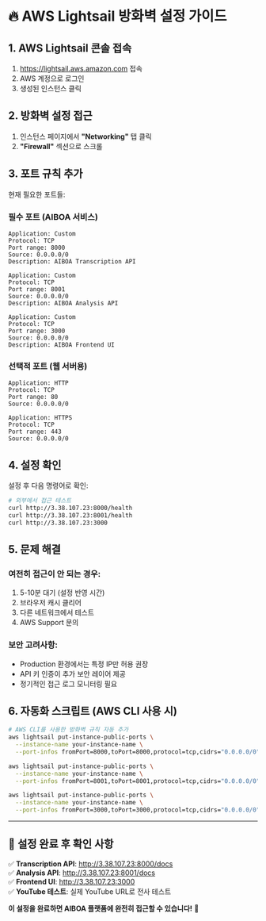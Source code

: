 # 🔥 AWS Lightsail 방화벽 설정 가이드

## 1. AWS Lightsail 콘솔 접속

1. https://lightsail.aws.amazon.com 접속
2. AWS 계정으로 로그인
3. 생성된 인스턴스 클릭

## 2. 방화벽 설정 접근

1. 인스턴스 페이지에서 **"Networking"** 탭 클릭
2. **"Firewall"** 섹션으로 스크롤

## 3. 포트 규칙 추가

현재 필요한 포트들:

### 필수 포트 (AIBOA 서비스)
```
Application: Custom
Protocol: TCP
Port range: 8000
Source: 0.0.0.0/0
Description: AIBOA Transcription API
```

```
Application: Custom  
Protocol: TCP
Port range: 8001
Source: 0.0.0.0/0
Description: AIBOA Analysis API
```

```
Application: Custom
Protocol: TCP  
Port range: 3000
Source: 0.0.0.0/0
Description: AIBOA Frontend UI
```

### 선택적 포트 (웹 서버용)
```
Application: HTTP
Protocol: TCP
Port range: 80
Source: 0.0.0.0/0
```

```
Application: HTTPS
Protocol: TCP
Port range: 443  
Source: 0.0.0.0/0
```

## 4. 설정 확인

설정 후 다음 명령어로 확인:

```bash
# 외부에서 접근 테스트
curl http://3.38.107.23:8000/health
curl http://3.38.107.23:8001/health
curl http://3.38.107.23:3000
```

## 5. 문제 해결

### 여전히 접근이 안 되는 경우:
1. 5-10분 대기 (설정 반영 시간)
2. 브라우저 캐시 클리어
3. 다른 네트워크에서 테스트
4. AWS Support 문의

### 보안 고려사항:
- Production 환경에서는 특정 IP만 허용 권장
- API 키 인증이 추가 보안 레이어 제공
- 정기적인 접근 로그 모니터링 필요

## 6. 자동화 스크립트 (AWS CLI 사용 시)

```bash
# AWS CLI를 사용한 방화벽 규칙 자동 추가
aws lightsail put-instance-public-ports \
  --instance-name your-instance-name \
  --port-infos fromPort=8000,toPort=8000,protocol=tcp,cidrs="0.0.0.0/0"

aws lightsail put-instance-public-ports \
  --instance-name your-instance-name \
  --port-infos fromPort=8001,toPort=8001,protocol=tcp,cidrs="0.0.0.0/0"

aws lightsail put-instance-public-ports \
  --instance-name your-instance-name \
  --port-infos fromPort=3000,toPort=3000,protocol=tcp,cidrs="0.0.0.0/0"
```

---

## 🎯 설정 완료 후 확인 사항

✅ **Transcription API**: http://3.38.107.23:8000/docs  
✅ **Analysis API**: http://3.38.107.23:8001/docs  
✅ **Frontend UI**: http://3.38.107.23:3000  
✅ **YouTube 테스트**: 실제 YouTube URL로 전사 테스트  

**이 설정을 완료하면 AIBOA 플랫폼에 완전히 접근할 수 있습니다!** 🚀